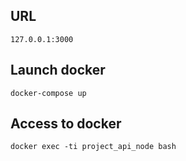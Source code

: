 ## URL
```
127.0.0.1:3000
```

## Launch docker
```
docker-compose up
```

## Access to docker
```
docker exec -ti project_api_node bash
```
